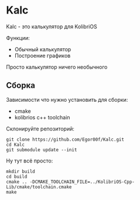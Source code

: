 Kalc
===

Kalc - это калькулятор для KolibriOS

Функции:
+ Обычный калькулятор
+ Построение графиков

Просто калькулятор ничего необычного

Сборка
---

Зависимости что нужно установить для сборки:
+ cmake
+ kolibrios c++ toolchain


Склонируйте репозиторий:
```
git clone https://github.com/Egor00f/Kalc.git
cd Kalc
git submodule update --init
```

Ну тут всё просто:
```
mkdir build
cd build
cmake .. -DCMAKE_TOOLCHAIN_FILE=../KolibriOS-Cpp-Lib/cmake/toolchain.cmake
make
```
